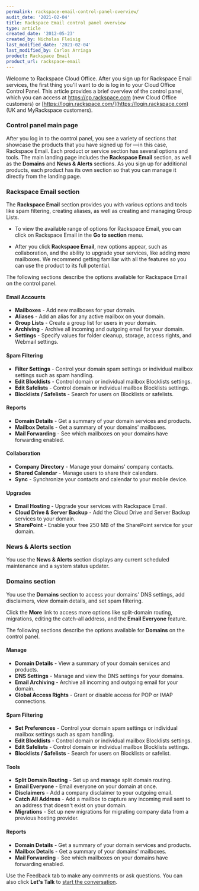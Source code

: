 ```yaml
---
permalink: rackspace-email-control-panel-overview/
audit_date: '2021-02-04'
title: Rackspace Email control panel overview
type: article
created_date: '2012-05-23'
created_by: Nicholas Fleisig
last_modified_date: '2021-02-04'
last_modified_by: Carlos Arriaga
product: Rackspace Email
product_url: rackspace-email
---
```


Welcome to Rackspace Cloud Office. After you sign up for Rackspace Email
services, the first thing you'll want to do is log in to your Cloud
Office Control Panel. This article provides a brief overview of the
control panel, which you can access at <https://cp.rackspace.com> (new
Cloud Office customers) or
[https://login.rackspace.com/](https://login.rackspace.com) (UK and
MyRackspace customers).

### Control panel main page

After you log in to the control panel, you see a variety of sections
that showcase the products that you have signed up for &mdash;in this case,
Rackspace Email. Each product or service section has several options
and tools. The main landing page includes the **Rackspace Email** section, 
as well as the **Domains** and **News & Alerts** sections. As you sign up 
for additional products, each product has its own section so that you can 
manage it directly from the landing page.
### Rackspace Email section

The **Rackspace Email** section provides you with various options and
tools like spam filtering, creating aliases, as well as creating and
managing Group Lists.

- To view the available range of options for Rackspace Email, you can click on Rackspace Email in the **Go to section** menu.

- After you click **Rackspace Email**, new options appear, such as collaboration, and the ability to upgrade your services, like adding more mailboxes. We recommend getting familiar with all the features so you can use the product to its full potential.

The following sections describe the options available for Rackspace Email on the control panel. 
#### Email Accounts

- **Mailboxes** - Add new mailboxes for your domain.
- **Aliases** - Add an alias for any active mailbox on your domain.
- **Group Lists** - Create a group list for users in your domain.
- **Archiving** - Archive all incoming and outgoing email for
    your domain.
- **Settings** - Specify values for folder cleanup, storage, access
    rights, and Webmail settings.

#### Spam Filtering

- **Filter Settings** - Control your domain spam settings or
    individual mailbox settings such as spam handling.
- **Edit Blocklists** - Control domain or individual mailbox
    Blocklists settings.
- **Edit Safelists** - Control domain or individual mailbox
    Blocklists settings.
- **Blocklists / Safelists** - Search for users on Blocklists
    or safelists.

#### Reports

- **Domain Details** - Get a summary of your domain services
    and products.
- **Mailbox Details** - Get a summary of your domains' mailboxes.
- **Mail Forwarding** - See which mailboxes on your domains have
    forwarding enabled.

#### Collaboration

- **Company Directory** - Manage your domains' company contacts.
- **Shared Calendar** - Manage users to share their calendars.
- **Sync** - Synchronize your contacts and calendar to your
    mobile device.

#### Upgrades

- **Email Hosting** - Upgrade your services with Rackspace Email.
- **Cloud Drive & Server Backup** - Add the Cloud Drive and Server
    Backup services to your domain.
- **SharePoint** - Enable your free 250 MB of the SharePoint service
    for your domain.

### News & Alerts section

You use the **News & Alerts** section displays any current scheduled maintenance and a system status updater.

### Domains section

You use the **Domains** section to access your domains' DNS settings,
add disclaimers, view domain details, and set spam filtering.

Click the **More** link to access more options like split-domain
routing, migrations, editing the catch-all address, and the **Email Everyone** 
feature.

The following sections describe the options available for **Domains** on the
control panel.

#### Manage

- **Domain Details** - View a summary of your domain services
    and products.
- **DNS Settings** - Manage and view the DNS settings for
    your domains.
- **Email Archiving** - Archive all incoming and outgoing email for
    your domain.
- **Global Access Rights** - Grant or disable access for POP or
    IMAP connections.

#### Spam Filtering

- **Set Preferences** - Control your domain spam settings or
    individual mailbox settings such as spam handling.
- **Edit Blocklists** - Control domain or individual mailbox
    Blocklists settings.
- **Edit Safelists** - Control domain or individual mailbox
    Blocklists settings.
- **Blocklists / Safelists** - Search for users on Blocklists
    or safelist.

#### Tools

- **Split Domain Routing** - Set up and manage split domain routing.
- **Email Everyone** - Email everyone on your domain at once.
- **Disclaimers** - Add a company disclaimer to your outgoing email.
- **Catch All Address** - Add a mailbox to capture any incoming mail
    sent to an address that doesn't exist on your domain.
- **Migrations** - Set up new migrations for migrating company data
    from a previous hosting provider.

#### Reports

- **Domain Details** - Get a summary of your domain services and products.
- **Mailbox Details** - Get a summary of your domains' mailboxes.
- **Mail Forwarding** - See which mailboxes on your domains have forwarding enabled.

Use the Feedback tab to make any comments or ask questions. You can also click
**Let's Talk** to [start the conversation](https://www.rackspace.com/). 
